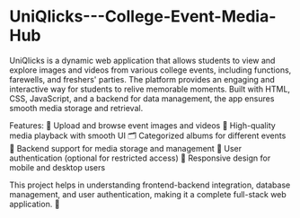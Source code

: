 # UniQlicks---College-Event-Media-Hub
UniQlicks is a dynamic web application that allows students to view and explore images and videos from various college events, including functions, farewells, and freshers' parties. The platform provides an engaging and interactive way for students to relive memorable moments. Built with HTML, CSS, JavaScript, and a backend for data management, the app ensures smooth media storage and retrieval.

Features:
📸 Upload and browse event images and videos
🎥 High-quality media playback with smooth UI
🗂️ Categorized albums for different events
💾 Backend support for media storage and management
🔐 User authentication (optional for restricted access)
📱 Responsive design for mobile and desktop users

This project helps in understanding frontend-backend integration, database management, and user authentication, making it a complete full-stack web application. 🚀







